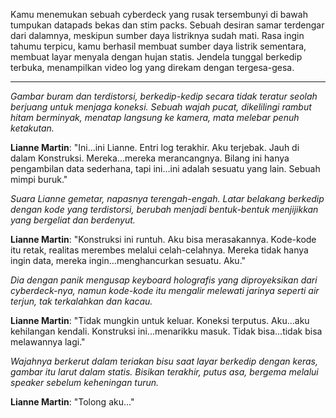 Kamu menemukan sebuah cyberdeck yang rusak tersembunyi di bawah tumpukan datapads bekas dan stim packs. Sebuah desiran samar terdengar dari dalamnya, meskipun sumber daya listriknya sudah mati. Rasa ingin tahumu terpicu, kamu berhasil membuat sumber daya listrik sementara, membuat layar menyala dengan hujan statis. Jendela tunggal berkedip terbuka, menampilkan video log yang direkam dengan tergesa-gesa.

---

_Gambar buram dan terdistorsi, berkedip-kedip secara tidak teratur seolah berjuang untuk menjaga koneksi. Sebuah wajah pucat, dikelilingi rambut hitam berminyak, menatap langsung ke kamera, mata melebar penuh ketakutan._

**Lianne Martin**: "Ini...ini Lianne. Entri log terakhir. Aku terjebak. Jauh di dalam Konstruksi. Mereka...mereka merancangnya. Bilang ini hanya pengambilan data sederhana, tapi ini...ini adalah sesuatu yang lain. Sebuah mimpi buruk."

_Suara Lianne gemetar, napasnya terengah-engah. Latar belakang berkedip dengan kode yang terdistorsi, berubah menjadi bentuk-bentuk menjijikkan yang bergeliat dan berdenyut._

**Lianne Martin**: "Konstruksi ini runtuh. Aku bisa merasakannya. Kode-kode itu retak, realitas merembes melalui celah-celahnya. Mereka tidak hanya ingin data, mereka ingin...menghancurkan sesuatu. Aku."

_Dia dengan panik mengusap keyboard holografis yang diproyeksikan dari cyberdeck-nya, namun kode-kode itu mengalir melewati jarinya seperti air terjun, tak terkalahkan dan kacau._

**Lianne Martin**: "Tidak mungkin untuk keluar. Koneksi terputus. Aku...aku kehilangan kendali. Konstruksi ini...menarikku masuk. Tidak bisa...tidak bisa melawannya lagi."

_Wajahnya berkerut dalam teriakan bisu saat layar berkedip dengan keras, gambar itu larut dalam statis. Bisikan terakhir, putus asa, bergema melalui speaker sebelum keheningan turun._

**Lianne Martin**: "Tolong aku..."
